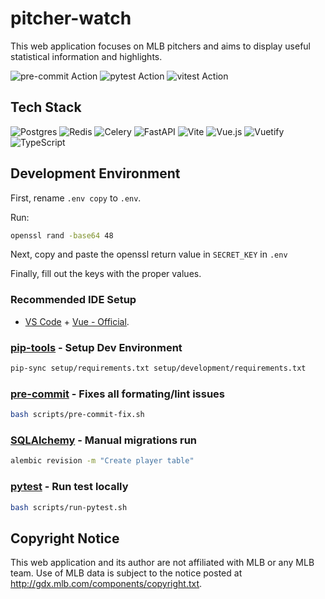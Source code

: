 # pitcher-watch

This web application focuses on MLB pitchers and aims to display useful statistical information and highlights.

![pre-commit Action](https://github.com/btambara/pitcher-watch/actions/workflows/pre-commit.yml/badge.svg)
![pytest Action](https://github.com/btambara/pitcher-watch/actions/workflows/pytest.yml/badge.svg)
![vitest Action](https://github.com/btambara/pitcher-watch/actions/workflows/vitest.yml/badge.svg)

## Tech Stack

![Postgres](https://img.shields.io/badge/postgres-%23316192.svg?style=for-the-badge&logo=postgresql&logoColor=white)
![Redis](https://img.shields.io/badge/redis-%23DD0031.svg?style=for-the-badge&logo=redis&logoColor=white)
![Celery](https://img.shields.io/badge/celery-%23a9cc54.svg?style=for-the-badge&logo=celery&logoColor=ddf4a4)
![FastAPI](https://img.shields.io/badge/FastAPI-005571?style=for-the-badge&logo=fastapi)
![Vite](https://img.shields.io/badge/vite-%23646CFF.svg?style=for-the-badge&logo=vite&logoColor=white)
![Vue.js](https://img.shields.io/badge/vuejs-%2335495e.svg?style=for-the-badge&logo=vuedotjs&logoColor=%234FC08D)
![Vuetify](https://img.shields.io/badge/Vuetify-1867C0?style=for-the-badge&logo=vuetify&logoColor=AEDDFF)
![TypeScript](https://img.shields.io/badge/typescript-%23007ACC.svg?style=for-the-badge&logo=typescript&logoColor=white)

## Development Environment

First, rename `.env copy` to `.env`.

Run:

``` bash
openssl rand -base64 48
```

Next, copy and paste the openssl return value in `SECRET_KEY` in `.env`

Finally, fill out the keys with the proper values.

### Recommended IDE Setup

- [VS Code](https://code.visualstudio.com/) + [Vue - Official](https://marketplace.visualstudio.com/items?itemName=Vue.volar).

### [pip-tools](https://pypi.org/project/pip-tools/) - Setup Dev Environment

``` bash
pip-sync setup/requirements.txt setup/development/requirements.txt
```

### [pre-commit](https://pre-commit.com/) - Fixes all formating/lint issues

``` bash
bash scripts/pre-commit-fix.sh
```

### [SQLAlchemy](https://www.sqlalchemy.org/) - Manual migrations run

``` bash
alembic revision -m "Create player table"
```

### [pytest](https://docs.pytest.org/en/8.0.x/) - Run test locally

``` bash
bash scripts/run-pytest.sh
```

## Copyright Notice

This web application and its author are not affiliated with MLB or any MLB team. Use of MLB data is subject to the notice posted at <http://gdx.mlb.com/components/copyright.txt>.
